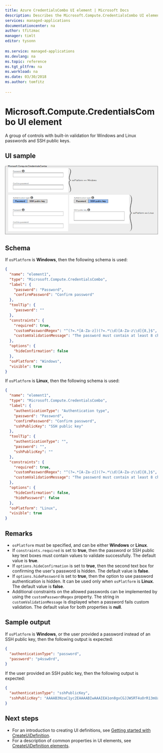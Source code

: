 ```yaml
---
title: Azure CredentialsCombo UI element | Microsoft Docs
description: Describes the Microsoft.Compute.CredentialsCombo UI element for Azure portal.
services: managed-applications
documentationcenter: na
author: tfitzmac
manager: timlt
editor: tysonn

ms.service: managed-applications
ms.devlang: na
ms.topic: reference
ms.tgt_pltfrm: na
ms.workload: na
ms.date: 03/30/2018
ms.author: tomfitz

---
```

# Microsoft.Compute.CredentialsCombo UI element
A group of controls with built-in validation for Windows and Linux passwords and SSH public keys.

## UI sample
![Microsoft.Compute.CredentialsCombo](./media/managed-application-elements/microsoft.compute.credentialscombo.png)

## Schema
If `osPlatform` is **Windows**, then the following schema is used:
```json
{
  "name": "element1",
  "type": "Microsoft.Compute.CredentialsCombo",
  "label": {
    "password": "Password",
    "confirmPassword": "Confirm password"
  },
  "toolTip": {
    "password": ""
  },
  "constraints": {
    "required": true,
    "customPasswordRegex": "^(?=.*[A-Za-z])(?=.*\\d)[A-Za-z\\d]{8,}$",
    "customValidationMessage": "The password must contain at least 8 characters, with at least 1 letter and 1 number."
  },
  "options": {
    "hideConfirmation": false
  },
  "osPlatform": "Windows",
  "visible": true
}
```

If `osPlatform` is **Linux**, then the following schema is used:
```json
{
  "name": "element1",
  "type": "Microsoft.Compute.CredentialsCombo",
  "label": {
    "authenticationType": "Authentication type",
    "password": "Password",
    "confirmPassword": "Confirm password",
    "sshPublicKey": "SSH public key"
  },
  "toolTip": {
    "authenticationType": "",
    "password": "",
    "sshPublicKey": ""
  },
  "constraints": {
    "required": true,
    "customPasswordRegex": "^(?=.*[A-Za-z])(?=.*\\d)[A-Za-z\\d]{8,}$",
    "customValidationMessage": "The password must contain at least 8 characters, with at least 1 letter and 1 number."
  },
  "options": {
    "hideConfirmation": false,
    "hidePassword": false
  },
  "osPlatform": "Linux",
  "visible": true
}
```

## Remarks
- `osPlatform` must be specified, and can be either **Windows** or **Linux**.
- If `constraints.required` is set to **true**, then the password or SSH public
key text boxes must contain values to validate successfully. The default value
is **true**.
- If `options.hideConfirmation` is set to **true**, then the second text box for
confirming the user's password is hidden. The default value is **false**.
- If `options.hidePassword` is set to **true**, then the option to use password
authentication is hidden. It can be used only when `osPlatform` is **Linux**. The
default value is **false**.
- Additional constraints on the allowed passwords can be implemented by using
the `customPasswordRegex` property. The string in `customValidationMessage`
is displayed when a password fails custom validation. The default value
for both properties is **null**.

## Sample output
If `osPlatform` is **Windows**, or the user provided a password instead of an SSH
public key, then the following output is expected:

```json
{
  "authenticationType": "password",
  "password": "p4ssw0rd",
}
```

If the user provided an SSH public key, then the following output is expected:
```json
{
  "authenticationType": "sshPublicKey",
  "sshPublicKey": "AAAAB3NzaC1yc2EAAAABIwAAAIEA1on8gxCGJJWSRT4uOrR13mUaUk0hRf4RzxSZ1zRbYYFw8pfGesIFoEuVth4HKyF8k1y4mRUnYHP1XNMNMJl1JcEArC2asV8sHf6zSPVffozZ5TT4SfsUu/iKy9lUcCfXzwre4WWZSXXcPff+EHtWshahu3WzBdnGxm5Xoi89zcE=",
}
```

## Next steps
* For an introduction to creating UI definitions, see [Getting started with CreateUiDefinition](create-uidefinition-overview.md).
* For a description of common properties in UI elements, see [CreateUiDefinition elements](create-uidefinition-elements.md).
